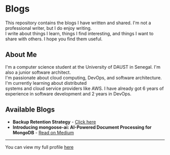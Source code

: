 # Blogs

This repository contains the blogs I have written and shared. I'm not a professional writer, but I do enjoy writing. \
I write about things I learn, things I find interesting, and things I want to share with others. I hope you find them useful.

## About Me

I'm a computer science student at the University of DAUST in Senegal. I'm also a junior software architect. \
I'm passionate about cloud computing, DevOps, and software architecture. I'm currently learning about distributed \
systems and cloud service providers like AWS. I have already got 6 years of experience in software development and 2 years in DevOps.

## Available Blogs

- **Backup Retention Strategy** - [Click here](https://github.com/jmndao/blogs/blob/master/backup_retention_strategies/Implementing%20a%20Backup%20Retention%20Strategy%20with%20AWS%20%20a0d14b942c5c4369941bfe8c2af43a95.md)
- **Introducing mongoose-ai: AI-Powered Document Processing for MongoDB** - [Read on Medium](https://medium.com/@jmndao/introducing-mongoose-ai-ai-powered-document-processing-for-mongodb-71453a386170)

---

You can view my full profile [here](https://github.com/jmndao)
